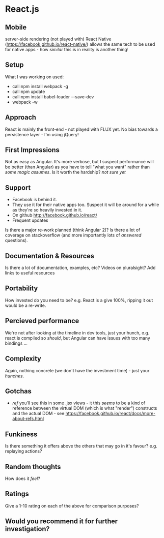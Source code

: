 # React.js

## Mobile
  server-side rendering (not played with)
  React Native (https://facebook.github.io/react-native/) allows the same tech to be used for native apps - how *similar* this is in reality is another thing!

## Setup
  What I was working on used:
  - call npm install webpack -g
  - call npm update
  - call npm install babel-loader --save-dev
  - webpack -w

## Approach
  React is mainly the front-end - not played with FLUX yet.
  No bias towards a persistence layer - I'm using jQuery!

## First Impressions
  Not as easy as Angular.
  It's more verbose, but I suspect performance will be better (than Angular) as you have to tell "what you want" rather than *some magic assumes*.
  Is it worth the hardship? *not sure yet*

## Support
  - Facebook is behind it.
  - They use it for their native apps too.
  Suspect it will be around for a while as they're so heavily invested in it.
  - On github http://facebook.github.io/react/
  - Frequent updates

  Is there a major re-work planned (think Angular 2)?
  Is there a lot of coverage on stackoverflow (and more importantly lots of _answered_ questions).

## Documentation & Resources
  Is there a lot of documentation, examples, etc?
  Videos on pluralsight?
  Add links to useful resources


## Portability
  How invested do you need to be?
  e.g. React is a give 100%, ripping it out would be a re-write.

## Percieved performance
  We're not after looking at the timeline in dev tools, just your hunch, e.g. react is compiled so *should*, but Angular can have issues with too many bindings ...

## Complexity
  Again, nothing concrete (we don't have the investment time) - just your *hunches*.

## Gotchas
  - *ref* you'll see this in some .jsx views - it this _seems_ to be a kind of reference between the virtual DOM (which is what "render") constructs and the actual DOM - see https://facebook.github.io/react/docs/more-about-refs.html

## Funkiness
  Is there something it offers above the others that may go in it's favour? e.g. replaying actions?

## Random thoughts
  How does it *feel*?

## Ratings
  Give a 1-10 rating on each of the above for comparison purposes?

## Would you recommend it for further investigation?
